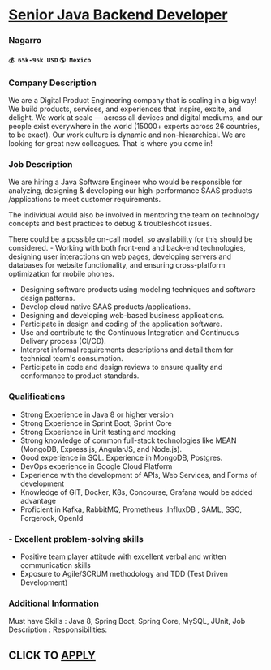 # [Senior Java Backend Developer](https://www.remotewlb.com/apply/senior-java-backend-developer-39348)  
### Nagarro  
#### `💰 65k-95k USD` `🌎 Mexico`  

### Company Description

We are a Digital Product Engineering company that is scaling in a big way! We build products, services, and experiences that inspire, excite, and delight. We work at scale — across all devices and digital mediums, and our people exist everywhere in the world (15000+ experts across 26 countries, to be exact). Our work culture is dynamic and non-hierarchical. We are looking for great new colleagues. That is where you come in!

### Job Description

We are hiring a Java Software Engineer who would be responsible for analyzing, designing & developing our high-performance SAAS products /applications to meet customer requirements.

The individual would also be involved in mentoring the team on technology concepts and best practices to debug & troubleshoot issues.

There could be a possible on-call model, so availability for this should be considered. - Working with both front-end and back-end technologies, designing user interactions on web pages, developing servers and databases for website functionality, and ensuring cross-platform optimization for mobile phones.

  * Designing software products using modeling techniques and software design patterns.
  * Develop cloud native SAAS products /applications.
  * Designing and developing web-based business applications.
  * Participate in design and coding of the application software.
  * Use and contribute to the Continuous Integration and Continuous Delivery process (CI/CD).
  * Interpret informal requirements descriptions and detail them for technical team's consumption.
  * Participate in code and design reviews to ensure quality and conformance to product standards. 

### Qualifications

  * Strong Experience in Java 8 or higher version
  * Strong Experience in Sprint Boot, Sprint Core
  * Strong Experience in Unit testing and mocking
  * Strong knowledge of common full-stack technologies like MEAN (MongoDB, Express.js, AngularJS, and Node.js).
  * Good experience in SQL. Experience in MongoDB, Postgres.
  * DevOps experience in Google Cloud Platform
  * Experience with the development of APIs, Web Services, and Forms of development
  * Knowledge of GIT, Docker, K8s, Concourse, Grafana would be added advantage
  * Proficient in Kafka, RabbitMQ, Prometheus ,InfluxDB , SAML, SSO, Forgerock, OpenId

### \- Excellent problem-solving skills

  * Positive team player attitude with excellent verbal and written communication skills
  * Exposure to Agile/SCRUM methodology and TDD (Test Driven Development)

### Additional Information

Must have Skills : Java 8, Spring Boot, Spring Core, MySQL, JUnit, Job Description : Responsibilities:

  
## CLICK TO [APPLY](https://www.remotewlb.com/apply/senior-java-backend-developer-39348)

